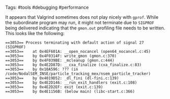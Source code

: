 Tags: #tools #debugging #performance

It appears that Valgrind sometimes does not play nicely with `gprof`.   While the subordinate program may run, it might not terminate due to `SIGPROF` being delivered indicating that the `gmon.out` profiling file needs to be written.  This looks like the following:

```
==3053== Process terminating with default action of signal 27 (SIGPROF)
==3053==    at 0x4EF601A: __open_nocancel (open64_nocancel.c:45)
==3053==    by 0x4F0314F: write_gmon (gmon.c:370)
==3053==    by 0x4F039BE: _mcleanup (gmon.c:444)
==3053==    by 0x4E2D87D: __cxa_finalize (cxa_finalize.c:83)
==3053==    by 0x10A596: ??? (in /code/NodalSEM_INSE/particle_tracking_mex/nsem_particle_tracker)
==3053==    by 0x4019D52: _dl_fini (dl-fini.c:139)
==3053==    by 0x4E2D146: __run_exit_handlers (exit.c:108)
==3053==    by 0x4E2D2EF: exit (exit.c:139)
==3053==    by 0x4E1156B: (below main) (libc-start.c:366)
```